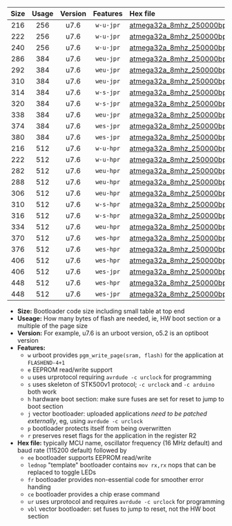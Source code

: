 |Size|Usage|Version|Features|Hex file|
|:-:|:-:|:-:|:-:|:--|
|216|256|u7.6|`w-u-jpr`|[atmega32a_8mhz_250000bps_ur_vbl.hex](https://raw.githubusercontent.com/stefanrueger/urboot/main/atmega32a_8mhz_250000bps_ur_vbl.hex)|
|222|256|u7.6|`w-u-jpr`|[atmega32a_8mhz_250000bps_lednop_ur_vbl.hex](https://raw.githubusercontent.com/stefanrueger/urboot/main/atmega32a_8mhz_250000bps_lednop_ur_vbl.hex)|
|240|256|u7.6|`w-u-jpr`|[atmega32a_8mhz_250000bps_lednop_fr_ur_vbl.hex](https://raw.githubusercontent.com/stefanrueger/urboot/main/atmega32a_8mhz_250000bps_lednop_fr_ur_vbl.hex)|
|286|384|u7.6|`weu-jpr`|[atmega32a_8mhz_250000bps_ee_ur_vbl.hex](https://raw.githubusercontent.com/stefanrueger/urboot/main/atmega32a_8mhz_250000bps_ee_ur_vbl.hex)|
|292|384|u7.6|`weu-jpr`|[atmega32a_8mhz_250000bps_ee_lednop_ur_vbl.hex](https://raw.githubusercontent.com/stefanrueger/urboot/main/atmega32a_8mhz_250000bps_ee_lednop_ur_vbl.hex)|
|310|384|u7.6|`weu-jpr`|[atmega32a_8mhz_250000bps_ee_lednop_fr_ur_vbl.hex](https://raw.githubusercontent.com/stefanrueger/urboot/main/atmega32a_8mhz_250000bps_ee_lednop_fr_ur_vbl.hex)|
|314|384|u7.6|`w-s-jpr`|[atmega32a_8mhz_250000bps_vbl.hex](https://raw.githubusercontent.com/stefanrueger/urboot/main/atmega32a_8mhz_250000bps_vbl.hex)|
|320|384|u7.6|`w-s-jpr`|[atmega32a_8mhz_250000bps_lednop_vbl.hex](https://raw.githubusercontent.com/stefanrueger/urboot/main/atmega32a_8mhz_250000bps_lednop_vbl.hex)|
|338|384|u7.6|`weu-jpr`|[atmega32a_8mhz_250000bps_ee_lednop_fr_ce_ur_vbl.hex](https://raw.githubusercontent.com/stefanrueger/urboot/main/atmega32a_8mhz_250000bps_ee_lednop_fr_ce_ur_vbl.hex)|
|374|384|u7.6|`wes-jpr`|[atmega32a_8mhz_250000bps_ee_vbl.hex](https://raw.githubusercontent.com/stefanrueger/urboot/main/atmega32a_8mhz_250000bps_ee_vbl.hex)|
|380|384|u7.6|`wes-jpr`|[atmega32a_8mhz_250000bps_ee_lednop_vbl.hex](https://raw.githubusercontent.com/stefanrueger/urboot/main/atmega32a_8mhz_250000bps_ee_lednop_vbl.hex)|
|216|512|u7.6|`w-u-hpr`|[atmega32a_8mhz_250000bps_ur.hex](https://raw.githubusercontent.com/stefanrueger/urboot/main/atmega32a_8mhz_250000bps_ur.hex)|
|222|512|u7.6|`w-u-hpr`|[atmega32a_8mhz_250000bps_lednop_ur.hex](https://raw.githubusercontent.com/stefanrueger/urboot/main/atmega32a_8mhz_250000bps_lednop_ur.hex)|
|282|512|u7.6|`weu-hpr`|[atmega32a_8mhz_250000bps_ee_ur.hex](https://raw.githubusercontent.com/stefanrueger/urboot/main/atmega32a_8mhz_250000bps_ee_ur.hex)|
|288|512|u7.6|`weu-hpr`|[atmega32a_8mhz_250000bps_ee_lednop_ur.hex](https://raw.githubusercontent.com/stefanrueger/urboot/main/atmega32a_8mhz_250000bps_ee_lednop_ur.hex)|
|306|512|u7.6|`weu-hpr`|[atmega32a_8mhz_250000bps_ee_lednop_fr_ur.hex](https://raw.githubusercontent.com/stefanrueger/urboot/main/atmega32a_8mhz_250000bps_ee_lednop_fr_ur.hex)|
|310|512|u7.6|`w-s-hpr`|[atmega32a_8mhz_250000bps.hex](https://raw.githubusercontent.com/stefanrueger/urboot/main/atmega32a_8mhz_250000bps.hex)|
|316|512|u7.6|`w-s-hpr`|[atmega32a_8mhz_250000bps_lednop.hex](https://raw.githubusercontent.com/stefanrueger/urboot/main/atmega32a_8mhz_250000bps_lednop.hex)|
|334|512|u7.6|`weu-hpr`|[atmega32a_8mhz_250000bps_ee_lednop_fr_ce_ur.hex](https://raw.githubusercontent.com/stefanrueger/urboot/main/atmega32a_8mhz_250000bps_ee_lednop_fr_ce_ur.hex)|
|370|512|u7.6|`wes-hpr`|[atmega32a_8mhz_250000bps_ee.hex](https://raw.githubusercontent.com/stefanrueger/urboot/main/atmega32a_8mhz_250000bps_ee.hex)|
|376|512|u7.6|`wes-hpr`|[atmega32a_8mhz_250000bps_ee_lednop.hex](https://raw.githubusercontent.com/stefanrueger/urboot/main/atmega32a_8mhz_250000bps_ee_lednop.hex)|
|406|512|u7.6|`wes-hpr`|[atmega32a_8mhz_250000bps_ee_lednop_fr.hex](https://raw.githubusercontent.com/stefanrueger/urboot/main/atmega32a_8mhz_250000bps_ee_lednop_fr.hex)|
|406|512|u7.6|`wes-jpr`|[atmega32a_8mhz_250000bps_ee_lednop_fr_vbl.hex](https://raw.githubusercontent.com/stefanrueger/urboot/main/atmega32a_8mhz_250000bps_ee_lednop_fr_vbl.hex)|
|448|512|u7.6|`wes-hpr`|[atmega32a_8mhz_250000bps_ee_lednop_fr_ce.hex](https://raw.githubusercontent.com/stefanrueger/urboot/main/atmega32a_8mhz_250000bps_ee_lednop_fr_ce.hex)|
|448|512|u7.6|`wes-jpr`|[atmega32a_8mhz_250000bps_ee_lednop_fr_ce_vbl.hex](https://raw.githubusercontent.com/stefanrueger/urboot/main/atmega32a_8mhz_250000bps_ee_lednop_fr_ce_vbl.hex)|

- **Size:** Bootloader code size including small table at top end
- **Useage:** How many bytes of flash are needed, ie, HW boot section or a multiple of the page size
- **Version:** For example, u7.6 is an urboot version, o5.2 is an optiboot version
- **Features:**
  + `w` urboot provides `pgm_write_page(sram, flash)` for the application at `FLASHEND-4+1`
  + `e` EEPROM read/write support
  + `u` uses urprotocol requiring `avrdude -c urclock` for programming
  + `s` uses skeleton of STK500v1 protocol; `-c urclock` and `-c arduino` both work
  + `h` hardware boot section: make sure fuses are set for reset to jump to boot section
  + `j` vector bootloader: uploaded applications *need to be patched externally*, eg, using `avrdude -c urclock`
  + `p` bootloader protects itself from being overwritten
  + `r` preserves reset flags for the application in the register R2
- **Hex file:** typically MCU name, oscillator frequency (16 MHz default) and baud rate (115200 default) followed by
  + `ee` bootloader supports EEPROM read/write
  + `lednop` "template" bootloader contains `mov rx,rx` nops that can be replaced to toggle LEDs
  + `fr` bootloader provides non-essential code for smoother error handing
  + `ce` bootloader provides a chip erase command
  + `ur` uses urprotocol and requires `avrdude -c urclock` for programming
  + `vbl` vector bootloader: set fuses to jump to reset, not the HW boot section
